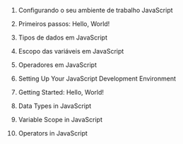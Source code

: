 1. Configurando o seu ambiente de trabalho JavaScript
2. Primeiros passos: Hello, World!
3. Tipos de dados em JavaScript
4. Escopo das variáveis em JavaScript
5. Operadores em JavaScript

1. Setting Up Your JavaScript Development Environment
2. Getting Started: Hello, World!
3. Data Types in JavaScript
4. Variable Scope in JavaScript
5. Operators in JavaScript




